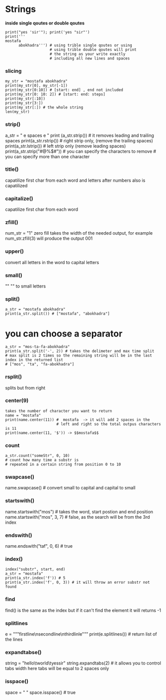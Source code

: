 # Strings
**inside single qoutes or double qoutes**
```
print("yes 'sir'"); print('yes "sir"')
print('''
mostafa
      abokhadra''') # using trible single qoutes or using
                    # using trible double qoutes will print 
                    # the string as your write exactly 
                    # including all new lines and spaces
```
### slicing
```
my_str = "mostafa abokhadra"
print(my_str[0], my_str[-1])
print(my_str[0:10]) # [start: end] , end not included
print(my_str[0: 10: 2]) # [start: end: steps]
print(my_str[:10])
print(my_str[3:])
print(my_str[:]) # the whole string
len(my_str)
```
### strip()
a_str = "     e        spaces       e  "
print (a_str.strip()) # it removes leading and trailing spaces
print(a_str.rstrip()) # right strip only, (remove the trailing spaces)
print(a_str.lstrip()) # left strip only (remove leading spaces)
print(a_str.strip("#@%$#")) # you can specify the characters to remove
                            # you can specify more than one character
### title()
capatilize first char from each word and letters after numbers also is capatilized
### capitalize()
capatilize first char from each word
### zfill()
num_str = "1"
zero fill takes the width of the needed output, for example num_str.zfill(3) will produce the output 001
### upper()
convert all letters in the word to capital letters
### small()
"" "" to small letters
### split()
```
a_str = "mostafa abokhadra"
print(a_str.split()) # ["mostafa", "abokhadra"]
```
# you can choose a separator
```
a_str = "mos-ta-fa-abokhadra"
print(a_str.split('-', 2)) # takes the delimeter and max time split
# max split is 2 times so the remaining string will be in the last index in the returned list 
# ["mos", "ta", "fa-abokhadra"]
```
### rsplit()
splits but from right
### center(9) 
```
takes the number of character you want to return 
name = "mostafa"
print(name.center(11)) #  mostafa  -> it will add 2 spaces in the
                       # left and right so the total outpus characters is 11
print(name.center(11, '$')) -> $$mostafa$$
 ```
### count
```
a_str.count("someStr", 0, 10)
# count how many time a substr is
# repeated in a certain string from position 0 to 10
```
### swapcase()
name.swapcase() # convert small to capital and capital to small
### startswith()
name.startswith("mos") # takes the word, start postion and end position
name.startswith("mos", 3, 7) # false, as the search will be from the 3rd index
### endswith()
name.endswith("taf", 0, 6) # true
### index()
```
index("substr", start, end)
a_str = "mostafa"
print(a_str.index('f')) # 5
print(a_str.index('f', 0, 3)) # it will throw an error substr not found
```
### find
find() is the same as the index but if it can't find
the element it will returns -1
### splitlines
e = """firstline\nsecondline\nthirdlinle"""
print(e.splitlines()) # return list of the lines
### expandtabse()
string = "hello\tworld\tyessir"
string.expandtabs(2) # it allows you to control tabs width
here tabs will be equal to 2 spaces only
### isspace()
space = " "
space.isspace() # true